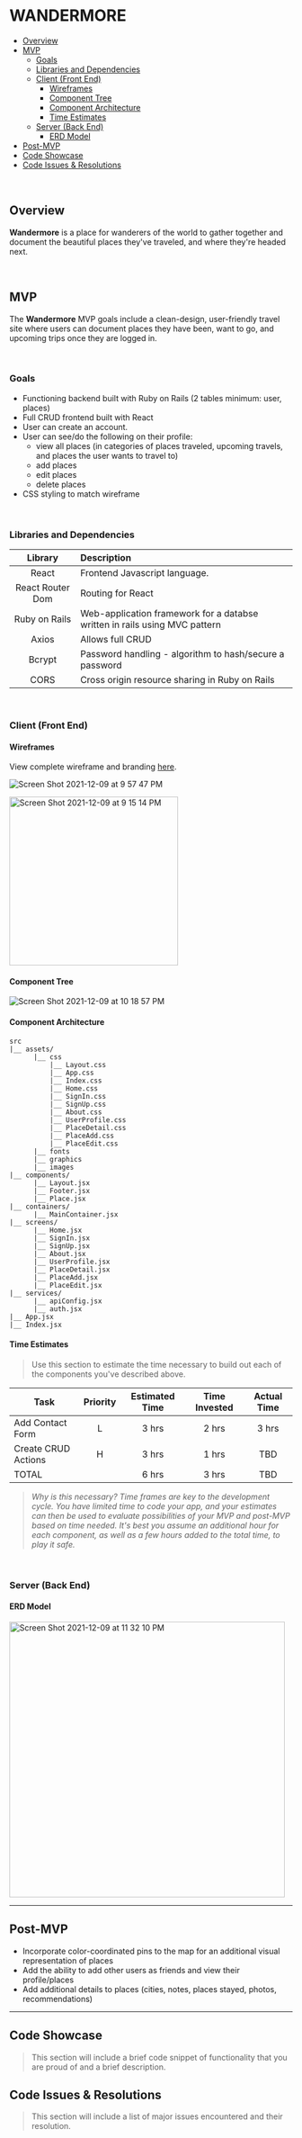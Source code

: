 # WANDERMORE <!-- omit in toc -->

- [Overview](#overview)
- [MVP](#mvp)
  - [Goals](#goals)
  - [Libraries and Dependencies](#libraries-and-dependencies)
  - [Client (Front End)](#client-front-end)
    - [Wireframes](#wireframes)
    - [Component Tree](#component-tree)
    - [Component Architecture](#component-architecture)
    - [Time Estimates](#time-estimates)
  - [Server (Back End)](#server-back-end)
    - [ERD Model](#erd-model)
- [Post-MVP](#post-mvp)
- [Code Showcase](#code-showcase)
- [Code Issues & Resolutions](#code-issues--resolutions)

<br>

## Overview

**Wandermore** is a place for wanderers of the world to gather together and document the beautiful places they've traveled, and where they're headed next.

<br>

## MVP

The **Wandermore** MVP goals include a clean-design, user-friendly travel site where users can document places they have been, want to go, and upcoming trips once they are logged in.

<br>

### Goals

- Functioning backend built with Ruby on Rails (2 tables minimum: user, places)
- Full CRUD frontend built with React
- User can create an account.
- User can see/do the following on their profile:
  -  view all places (in categories of places traveled, upcoming travels, and places the user wants to travel to)
  -  add places
  -  edit places
  -  delete places
- CSS styling to match wireframe

<br>

### Libraries and Dependencies

|     Library          | Description                                |
| :------------------: | :----------------------------------------- |
|      React           | Frontend Javascript language. |
|   React Router Dom   | Routing for React |
| Ruby on Rails        | Web-application framework for a databse written in rails using MVC pattern |
|     Axios            | Allows full CRUD |
|  Bcrypt              | Password handling - algorithm to hash/secure a password |
|  CORS                | Cross origin resource sharing in Ruby on Rails |

<br>

### Client (Front End)


#### Wireframes

View complete wireframe and branding [here](https://www.figma.com/file/k1FAcMeLKJcpqp8LjBIGgU/wandermore?node-id=0%3A1).

![Screen Shot 2021-12-09 at 9 57 47 PM](https://user-images.githubusercontent.com/90531123/145519699-8bfc38d7-d418-491b-81ec-d743e5a6ec99.png)

<img width="300" alt="Screen Shot 2021-12-09 at 9 15 14 PM" src="https://user-images.githubusercontent.com/90531123/145516353-38030bd2-b99d-4218-bb71-b8a2bfd55b42.png">


#### Component Tree

![Screen Shot 2021-12-09 at 10 18 57 PM](https://user-images.githubusercontent.com/90531123/145521457-dcbf78f7-be17-4c6d-ba24-8a221dda518e.png)


#### Component Architecture

``` 
src
|__ assets/
      |__ css
          |__ Layout.css
          |__ App.css
          |__ Index.css
          |__ Home.css
          |__ SignIn.css
          |__ SignUp.css
          |__ About.css
          |__ UserProfile.css
          |__ PlaceDetail.css
          |__ PlaceAdd.css
          |__ PlaceEdit.css
      |__ fonts
      |__ graphics
      |__ images
|__ components/
      |__ Layout.jsx
      |__ Footer.jsx
      |__ Place.jsx
|__ containers/
      |__ MainContainer.jsx
|__ screens/
      |__ Home.jsx
      |__ SignIn.jsx
      |__ SignUp.jsx
      |__ About.jsx
      |__ UserProfile.jsx
      |__ PlaceDetail.jsx
      |__ PlaceAdd.jsx
      |__ PlaceEdit.jsx
|__ services/
      |__ apiConfig.jsx
      |__ auth.jsx
|__ App.jsx
|__ Index.jsx
```

#### Time Estimates

> Use this section to estimate the time necessary to build out each of the components you've described above.

| Task                | Priority | Estimated Time | Time Invested | Actual Time |
| ------------------- | :------: | :------------: | :-----------: | :---------: |
| Add Contact Form    |    L     |     3 hrs      |     2 hrs     |    3 hrs    |
| Create CRUD Actions |    H     |     3 hrs      |     1 hrs     |     TBD     |
| TOTAL               |          |     6 hrs      |     3 hrs     |     TBD     |

> _Why is this necessary? Time frames are key to the development cycle. You have limited time to code your app, and your estimates can then be used to evaluate possibilities of your MVP and post-MVP based on time needed. It's best you assume an additional hour for each component, as well as a few hours added to the total time, to play it safe._

<br>

### Server (Back End)

#### ERD Model

<img width="490" alt="Screen Shot 2021-12-09 at 11 32 10 PM" src="https://user-images.githubusercontent.com/90531123/145528313-c90f54bb-556d-424f-af67-67d23eb00c14.png">

<br>

***

## Post-MVP

- Incorporate color-coordinated pins to the map for an additional visual representation of places
- Add the ability to add other users as friends and view their profile/places
- Add additional details to places (cities, notes, places stayed, photos, recommendations)

***

## Code Showcase

> This section will include a brief code snippet of functionality that you are proud of and a brief description.

## Code Issues & Resolutions

> This section will include a list of major issues encountered and their resolution.
